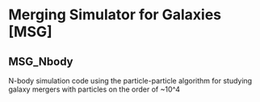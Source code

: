 # Merging Simulator for Galaxies [MSG]
## MSG_Nbody
N-body simulation code using the particle-particle algorithm for studying galaxy mergers with particles on the order of ~10^4 
